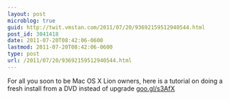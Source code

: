 ```yaml
---
layout: post
microblog: true
guid: http://twit.vmstan.com/2011/07/20/93692159512940544.html
post_id: 3041418
date: 2011-07-20T08:42:06-0600
lastmod: 2011-07-20T08:42:06-0600
type: post
url: /2011/07/20/93692159512940544.html
---
```

For all you soon to be Mac OS X Lion owners, here is a tutorial on doing a fresh install from a DVD instead of upgrade [goo.gl/s3AfX](http://goo.gl/s3AfX)
